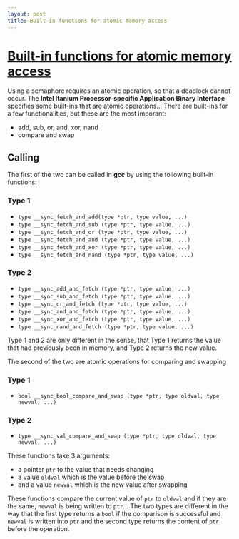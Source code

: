```yaml
---
layout: post
title: Built-in functions for atomic memory access
---
```


# [Built-in functions for atomic memory access](https://gcc.gnu.org/onlinedocs/gcc-4.1.1/gcc/Atomic-Builtins.html)

Using a semaphore requires an atomic operation, so that a deadlock cannot occur. The **Intel Itanium Processor-specific Application Binary Interface** specifies some built-ins that are atomic operations...
There are built-ins for a few functionalities, but these are the most imporant:

- add, sub, or, and, xor, nand
- compare and swap

## Calling

The first of the two can be called in **gcc** by using the following built-in functions:

### Type 1

- `type __sync_fetch_and_add(type *ptr, type value, ...)`
- `type __sync_fetch_and_sub (type *ptr, type value, ...)`
- `type __sync_fetch_and_or (type *ptr, type value, ...)`
- `type __sync_fetch_and_and (type *ptr, type value, ...)`
- `type __sync_fetch_and_xor (type *ptr, type value, ...)`
- `type __sync_fetch_and_nand (type *ptr, type value, ...)`

### Type 2

- `type __sync_add_and_fetch (type *ptr, type value, ...)`
- `type __sync_sub_and_fetch (type *ptr, type value, ...)`
- `type __sync_or_and_fetch (type *ptr, type value, ...)`
- `type __sync_and_and_fetch (type *ptr, type value, ...)`
- `type __sync_xor_and_fetch (type *ptr, type value, ...)`
- `type __sync_nand_and_fetch (type *ptr, type value, ...)`

Type 1 and 2 are only different in the sense, that Type 1 returns the value that had previously been in memory, and Type 2 returns the new value.

The second of the two are atomic operations for comparing and swapping 

### Type 1

- `bool __sync_bool_compare_and_swap (type *ptr, type oldval, type newval, ...)`

### Type 2

- `type __sync_val_compare_and_swap (type *ptr, type oldval, type newval, ...)`

These functions take 3 arguments:

- a pointer `ptr` to the value that needs changing
- a value `oldval` which is the value before the swap
- and a value `newval` which is the new value after swapping

These functions compare the current value of `ptr` to `oldval` and if they are the same, `newval` is being written to `ptr`...
The two types are different in the way that the first type returns a `bool` if the comparison is successful and `newval` is written into `ptr` and the second type returns the content of `ptr` before the operation.
